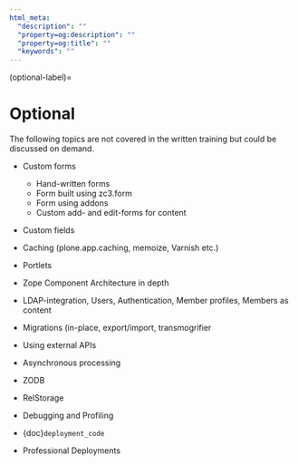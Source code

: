 ```yaml
---
html_meta:
  "description": ""
  "property=og:description": ""
  "property=og:title": ""
  "keywords": ""
---
```


(optional-label)=

# Optional

The following topics are not covered in the written training but could be discussed on demand.

- Custom forms

  - Hand-written forms
  - Form built using zc3.form
  - Form using addons
  - Custom add- and edit-forms for content

- Custom fields

- Caching (plone.app.caching, memoize, Varnish etc.)

- Portlets

- Zope Component Architecture in depth

- LDAP-integration, Users, Authentication, Member profiles, Members as content

- Migrations (in-place, export/import, transmogrifier

- Using external APIs

- Asynchronous processing

- ZODB

- RelStorage

- Debugging and Profiling

- {doc}`deployment_code`

- Professional Deployments
